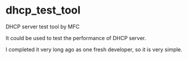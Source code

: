# dhcp_test_tool
DHCP server test tool by MFC


It could be used to test the performance of DHCP server.


I completed it very long ago as one fresh developer, so it is very simple. 



